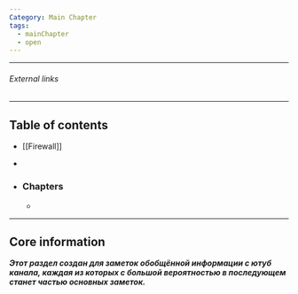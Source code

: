 ```yaml
---
Category: Main Chapter
tags:
  - mainChapter
  - open
---
```

---
###### External links

---
## Table of contents
- [[Firewall]]
- 

- ### Chapters
	- 

---
## Core information
***Этот раздел создан для заметок обобщённой информации с ютуб канала, каждая из которых с большой вероятностью в последующем станет частью основных заметок.***



